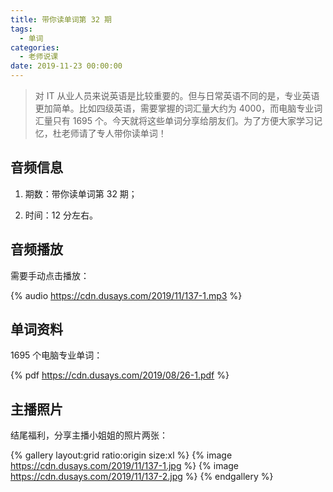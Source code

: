 ```yaml
---
title: 带你读单词第 32 期
tags:
  - 单词
categories:
  - 老师说课
date: 2019-11-23 00:00:00
---
```


> 对 IT 从业人员来说英语是比较重要的。但与日常英语不同的是，专业英语更加简单。比如四级英语，需要掌握的词汇量大约为 4000，而电脑专业词汇量只有 1695 个。今天就将这些单词分享给朋友们。为了方便大家学习记忆，杜老师请了专人带你读单词！

<!-- more -->

## 音频信息

1. 期数：带你读单词第 32 期；

2. 时间：12 分左右。

## 音频播放

需要手动点击播放：

{% audio https://cdn.dusays.com/2019/11/137-1.mp3 %}

## 单词资料

1695 个电脑专业单词：

{% pdf https://cdn.dusays.com/2019/08/26-1.pdf %}

## 主播照片

结尾福利，分享主播小姐姐的照片两张：

{% gallery layout:grid ratio:origin size:xl %}
{% image https://cdn.dusays.com/2019/11/137-1.jpg %}
{% image https://cdn.dusays.com/2019/11/137-2.jpg %}
{% endgallery %}